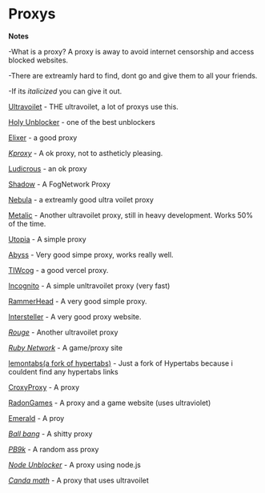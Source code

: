 # Proxys 

**Notes**

-What is a proxy? A proxy is away to avoid internet censorship and access blocked websites. 

-There are extreamly hard to find, dont go and give them to all your friends.

-If its *italicized* you can give it out.
 
[Ultravoilet](https://ionian-electric-pelican.glitch.me/) - THE ultravoilet, a lot of proxys use this.

[Holy Unblocker](https://responsible-silk-celestite.glitch.me) - one of the best unblockers 

[Elixer](https://cerryx.net/) - a good proxy

*[Kproxy](https://192.95.4.124/)* - A ok proxy, not to astheticly pleasing. 

[Ludicrous](https://glittery-imaginary-summer.glitch.me/surf) - an ok proxy

[Shadow](https://somber-eggplant-people.glitch.me/) - A FogNetwork Proxy

[Nebula](https://thisismathhomework.onrender.com/) - a extreamly good ultra voilet proxy

[Metalic](https://birdfood.gq/) - Another ultravoilet proxy, still in heavy development. Works 50% of the time.

[Utopia](https://learningprep.xyz/) - A simple proxy

[Abyss](https://panel.redsteedstudios.com/) - Very good simpe proxy, works really well.

[TIWcog](https://starttiw.vercel.app/static/index.html) - a good vercel proxy.

[Incognito](https://incognito-3497.onrender.com/) - A simple unltravoilet proxy (very fast)

[RammerHead](https://www.discoveryeducation.cf/) - A very good simple proxy.

[Intersteller](https://officalvalues.onrender.com/) - A very good proxy website.

*[Rouge](https://lakesidetuition.info/)* - Another ultravoilet proxy

*[Ruby Network](https://rubynetwork.tech/search)* - A game/proxy site

[lemontabs(a fork of hypertabs)](https://lemontabs.onrender.com/) - Just a fork of Hypertabs because i couldent find any hypertabs links

[CroxyProxy](https://www.a.cpfrx.info/) - A proxy

[RadonGames](https://rdg.scythx.cf/) - A proxy and a game website (uses ultraviolet)

[Emerald](https://ill.malmo.cl/) - A proy

*[Ball bang](https://math.appnaz.com/)* - A shitty proxy

*[PB9k](https://synik.gq/)* - A random ass proxy

*[Node Unblocker](https://science-quizzez.vercel.app/)* - A proxy using node.js

*[Canda math](https://canadamath.azurewebsites.net/#)* - A proxy that uses ultravoilet
